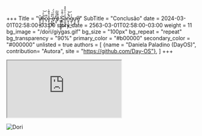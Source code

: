 +++
Title = "V̸̢̯̞͚͙͓̎ǒ̶͔̩̞̗̖͑̑͗̚͝c̷̢̿ȩ̷̢̱̙͔̼̘̂̈́̽͌̀ͅ ̷̧̘̱̝̟͒͒͗é̸̜̤̖̥̟̀̑̈́̈́ ̶̱̝̱͑̆́̑̓̕o̸̜͐̃̎͒̃ ̵͇̭̜̯̤͍͇̬̖̔S̴̛̛̱̪̤̯̘̀͗̅̐͂͜ā̷̤͖̼̝̗͍̓̇̀̀̋͛̎̊ṉ̵̱͕̗͚͇̈́̃́̚̚͝g̴̢̦͖͐͐ư̴̘̬̫̯e̸̮͍̩͆"
SubTitle = "Conclusão"
date = 2024-03-01T02:58:00-03:00
story_date = 2563-03-01T02:58:00-03:00
weight = 11
bg_image = "/dori/giygas.gif"
bg_size = "100px"
bg_repeat = "repeat"
bg_transparency = "90%"
primary_color = "#b00000"
secondary_color = "#000000"
unlisted = true
authors = [
    {name = "Daniela Paladino (DayOS)", contribution= "Autora", site = "https://github.com/Day-OS"},
]
+++

<iframe src="https://www.youtube-nocookie.com/embed/iQmvNvHMUus?si=SQjFC3GFBquJCA0E" title="YouTube video player" framebweight="0" allow="accelerometer; autoplay; clipboard-write; encrypted-media; gyroscope; picture-in-picture; web-share" referrerpolicy="strict-origin-when-cross-origin" allowfullscreen></iframe>

<!-- break -->


![Dori](/dori/dori8.png)